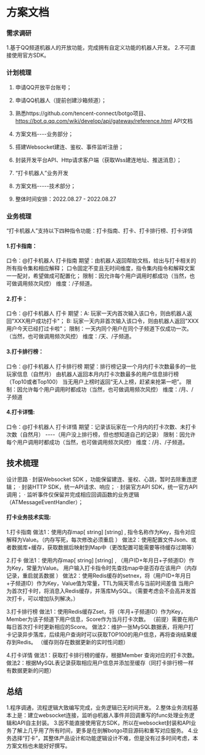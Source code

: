# 方案文档

### 需求调研
1.基于QQ频道机器人的开放功能，完成拥有自定义功能的机器人开发。
2.不可直接使用官方SDK。

### 计划梳理
1. 申请QQ开放平台账号；
2. 申请QQ机器人（提前创建沙箱频道）；
3. 熟悉https://github.com/tencent-connect/botgo项目、https://bot.q.qq.com/wiki/develop/api/gateway/reference.html API文档 
4. 方案文档----业务部分；
5. 搭建Websocket建连、鉴权、事件监听注册； 
6. 封装开发平台API、Http请求客户端（获取Wss建连地址、推送消息）；
7. “打卡机器人”业务开发
8. 方案文档-----技术部分；

9. 整体时间安排：2022.08.27 - 2022.08.27 

### 业务梳理
“打卡机器人”支持以下四种指令功能：打卡指南、打卡、打卡排行榜、打卡详情

#### 1.打卡指南：
口令：@打卡机器人  打卡指南
期望：由机器人返回帮助文档，给出与打卡相关的所有指令集和相应解释；
      口令固定不变且无时间维度，指令集内指令和解释文案一一配对，希望做成可配置化；
限制：因允许每个用户调用时都成功（当然，也可做调用频次风控）
维度：/子频道。

#### 2.打卡：
口令：@打卡机器人 打卡
期望：A: 玩家一天内首次输入该口令，则由机器人返回"XXX用户成功打卡"；
     B: 玩家一天内非首次输入该口令，则由机器人返回"XXX用户今天已经打过卡啦"；
限制：一天内同个用户在同个子频道下仅成功一次。（当然，也可做调用频次风控）
维度：/天、/子频道。

#### 3.打卡排行榜：
口令：@打卡机器人 打卡排行榜
期望：排行榜记录一个月内打卡次数最多的一批玩家信息（自然月）
     由机器人返回本月内打卡次数最多的用户信息排行榜（Top10或者Top100）
     当无用户上榜时返回“无人上榜，赶紧来抢第一吧”。
限制：因允许每个用户调用时都成功（当然，也可做调用频次风控）
维度：/月、/子频道

####  4.打卡详情:
口令：@打卡机器人 打卡详情
期望：记录该玩家在一个月内的打卡次数、未打卡次数（自然月） ----（用户没上排行榜，但也想知道自己的记录）
限制：因允许每个用户调用时都成功（当然，也可做调用频次风控）
维度：/月、/子频道。

## 技术梳理

设计思路
·  封装Websocket SDK ，功能保留建连、鉴权、心跳，暂时去除重连逻辑；
·  封装HTTP SDK，统一API请求、响应；
·  封装官方API SDK，统一官方API调用；
·  监听事件仅保留并完成相应回调函数的业务逻辑（ATMessageEventHandler）；

####  打卡业务技术实现: 

1.打卡指南
   做法1：使用内存map[ string] [string] , 指令名称作为Key，指令对应解释为Value。（内存写死，每次修改必须重启 ）
   做法2：使用配置文件Json、或者数据库+缓存，获取数据后映射到Map中（更改配置可能需要等待缓存过期等）

2.打卡
   做法1：使用内存map[ string] [string] , （用户ID+年月日+子频道ID）作为Key，常量为Value。
          用户输入打卡指令时先查找map中是否存在该用户（内存记录，重启就丢数据 ）
   做法2：使用Redis缓存的setnex，将（用户ID+年月日+子频道ID）作为Key，Value值为常量，TTL为隔天零点与当前时间差值
          当用户为首次打卡时，将消息入Redis缓存，并落库MySQL。（需要考虑会不会高并发首次打卡，可以增加队列解决。）

3.打卡排行榜
   做法1：使用Redis缓存Zset，将（年月+子频道ID）作为Key，Member为该子频道下用户信息，Score作为当月打卡次数。
        （前提）需要在用户每日首次打卡时更新相应的Score。
   做法2：维护一张MySQL数据表，将用户打卡记录异步落库，后续用户查询时可以获取TOP100的用户信息，再将查询结果缓存到Redis。 （缓存则存在数据更新的实时性问题）

4.打卡详情
   做法1：获取打卡排行榜的缓存，根据Member 查询对应的打卡次数。
   做法2：根据MySQL表记录获取相应用户信息并添加至缓存（同打卡排行榜一样有数据更新的问题）

## 总结
1.程序调通，流程逻辑大致编写完成，业务逻辑已无时间开发。
2.整体业务流程基本上是：建立websocket连接，监听@机器人事件并回调重写的func处理业务逻辑和API自主封装。
3.因不能直接使用官方SDK，所以在websocket封装和API业务了解上几乎用了所有时间，更多是在剖解botgo项目源码和重写对应服务。
4.业务选择“打卡”，其整体产品设计和功能逻辑设计不难，但是没有过多时间考虑，本方案文档也未能好好撰写。



